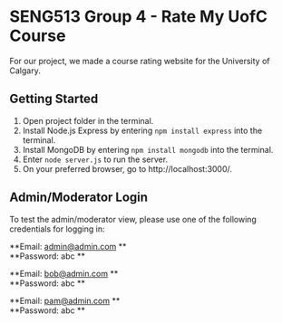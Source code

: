 # SENG513 Group 4 - Rate My UofC Course

For our project, we made a course rating website for the University of Calgary.

## Getting Started

1. Open project folder in the terminal.
2. Install Node.js Express by entering `npm install express` into the terminal.
3. Install MongoDB by entering `npm install mongodb` into the terminal.
4. Enter `node server.js` to run the server.
5. On your preferred browser, go to http://localhost:3000/.

## Admin/Moderator Login

To test the admin/moderator view, please use one of the following credentials for logging in:

**Email: admin@admin.com ** <br/>
**Password: abc **

**Email: bob@admin.com ** <br/>
**Password: abc **

**Email: pam@admin.com ** <br/>
**Password: abc **
